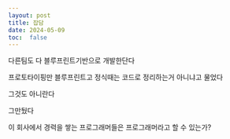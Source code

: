 ```yaml
---
layout: post
title: 잡담
date: 2024-05-09
toc:  false
---
```


다른팀도 다 블루프린트기반으로 개발한단다

프로토타이핑만 블루프린트고 정식때는 코드로 정리하는거 아니냐고 물었다

그것도 아니란다

그만뒀다

이 회사에서 경력을 쌓는 프로그래머들은 프로그래머라고 할 수 있는가?
